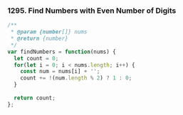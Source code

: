 ### 1295. Find Numbers with Even Number of Digits
```javascript
/**
 * @param {number[]} nums
 * @return {number}
 */
var findNumbers = function(nums) {
  let count = 0;
  for(let i = 0; i < nums.length; i++) {
    const num = nums[i] + '';
    count += !(num.length % 2) ? 1 : 0;
  }
  
  return count;
};
```